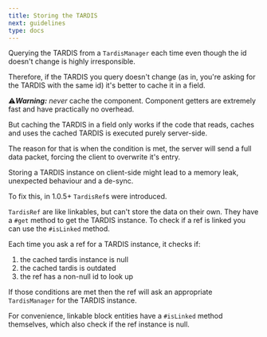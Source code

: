 ```yaml
---
title: Storing the TARDIS
next: guidelines
type: docs
---
```


Querying the TARDIS from a `TardisManager` each time even though the id doesn't change is highly irresponsible.

Therefore, if the TARDIS you query doesn't change (as in, you're asking for the TARDIS with the same id) it's better to cache it in a field. 

⚠️***Warning:*** _never_ cache the component. Component getters are extremely fast and have practically no overhead.

But caching the TARDIS in a field only works if the code that reads, caches and uses the cached TARDIS is executed purely server-side.

The reason for that is when the condition is met, the server will send a full data packet, forcing the client to overwrite it's entry.

Storing a TARDIS instance on client-side might lead to a memory leak, unexpected behaviour and a de-sync.

To fix this, in 1.0.5+ `TardisRef`s were introduced.

`TardisRef` are like linkables, but can't store the data on their own. They have a `#get` method to get the TARDIS instance.
To check if a ref is linked you can use the `#isLinked` method.

Each time you ask a ref for a TARDIS instance, it checks if:
1) the cached tardis instance is null
2) the cached tardis is outdated 
3) the ref has a non-null id to look up 

If those conditions are met then the ref will ask an appropriate `TardisManager` for the TARDIS instance.

For convenience, linkable block entities have a `#isLinked` method themselves, which also check if the ref instance is null.